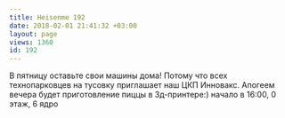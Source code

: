 ```yaml
---
title: Heisenme 192
date: 2018-02-01 21:41:32 +03:00
layout: page
views: 1360
id: 192
---
```


В пятницу оставьте свои машины дома! Потому что всех технопарковцев на тусовку приглашает наш ЦКП Инновакс.  Апогеем вечера будет приготовление пиццы в 3д-принтере:) начало в 16:00, 0 этаж, 6 ядро


